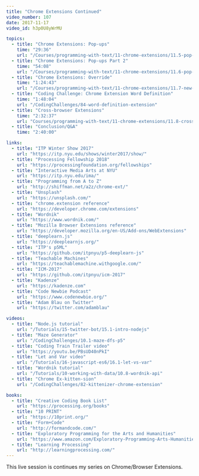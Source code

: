 ```yaml
---
title: "Chrome Extensions Continued"
video_number: 107
date: 2017-11-17
video_id: h3p0U8yWrMU

topics:
  - title: "Chrome Extensions: Pop-ups"
    time: "29:36"
    url: "/Courses/programming-with-text/11-chrome-extensions/11.5-pop-ups"
  - title: "Chrome Extensions: Pop-ups Part 2"
    time: "54:08"
    url: "/Courses/programming-with-text/11-chrome-extensions/11.6-pop-ups-messaging"
  - title: "Chrome Extensions: Override"
    time: "1:24:43"
    url: "/Courses/programming-with-text/11-chrome-extensions/11.7-new-tab-override"
  - title: "Coding Challenge: Chrome Extension Word Definition"
    time: "1:48:04"
    url: "/CodingChallenges/84-word-definition-extension"
  - title: "Cross-browser Extensions"
    time: "2:32:37"
    url: "Courses/programming-with-text/11-chrome-extensions/11.8-cross-browser-extensions"
  - title: "Conclusion/Q&A"
    time: "2:40:00"

links:
  - title: "ITP Winter Show 2017"
    url: "https://itp.nyu.edu/shows/winter2017/show/"
  - title: "Processing Fellowship 2018"
    url: "https://processingfoundation.org/fellowships"
  - title: "Interactive Media Arts at NYU"
    url: "https://itp.nyu.edu/ima/"
  - title: "Programming from A to Z"
    url: "http://shiffman.net/a2z/chrome-ext/"
  - title: "Unsplash"
    url: "https://unsplash.com/"
  - title: "chrome.extension reference"
    url: "https://developer.chrome.com/extensions"
  - title: "Wordnik"
    url: "https://www.wordnik.com/"
  - title: "Mozilla Browser Extensions reference"
    url: "https://developer.mozilla.org/en-US/Add-ons/WebExtensions"
  - title: "deeplearn.js"
    url: "https://deeplearnjs.org/"
  - title: "ITP's p5ML"
    url: "https://github.com/itpnyu/p5-deeplearn-js"
  - title: "Teachable Machines"
    url: "https://teachablemachine.withgoogle.com/"
  - title: "ICM-2017"
    url: "https://github.com/itpnyu/icm-2017"
  - title: "Kadenze"
    url: "https://kadenze.com"
  - title: "Code Newbie Podcast"
    url: "https://www.codenewbie.org/"
  - title: "Adam Blau on Twitter"
    url: "https://twitter.com/adamblau"

videos:
  - title: "Node.js tutorial"
    url: "/Tutorials/15-twitter-bot/15.1-intro-nodejs"
  - title: "Maze Generator"
    url: "/CodingChallenges/10.1-maze-dfs-p5"
  - title: "Coding Train Trailer video"
    url: "https://youtu.be/PBsUD40nPkI"
  - title: "Let and Var video"
    url: "/Tutorials/16-javascript-es6/16.1-let-vs-var"
  - title: "Wordnik tutorial"
    url: "/Tutorials/10-working-with-data/10.8-wordnik-api"
  - title: "Chrome Ex-kitten-sion"
    url: "/CodingChallenges/82-kittenizer-chrome-extension"

books:
  - title: "Creative Coding Book List"
    url: "https://processing.org/books"
  - title: "10 PRINT"
    url: "https://10print.org/"
  - title: "Form+Code"
    url: "http://formandcode.com/"
  - title: "Exploratory Programming for the Arts and Humanities"
    url: "https://www.amazon.com/Exploratory-Programming-Arts-Humanities-Press/dp/0262034204/"
  - title: "Learning Processing"
    url: "http://learningprocessing.com/"
---
```


This live session is continues my series on Chrome/Browser Extensions.
